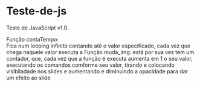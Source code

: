 # Teste-de-js
Teste de JavaScript v1.0. 

<p>
Função contaTempo:<br>
Fica num looping infinito contando até o valor específicado, cada vez que chega naquele valor executa a Função muda_img: está por sua vez tem um contador, que, cada vez que a função é executa aumenta em 1 o seu valor, executando os comandos comforme seu valor, tirando e colocando visibiladade nos slides e aumentando e diminuindo a opacidade para dar um efeito ao slide
</p>